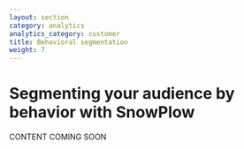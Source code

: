 ```yaml
---
layout: section
category: analytics
analytics_category: customer
title: Behavioral segmentation
weight: 7
---
```


# Segmenting your audience by behavior with SnowPlow

CONTENT COMING SOON